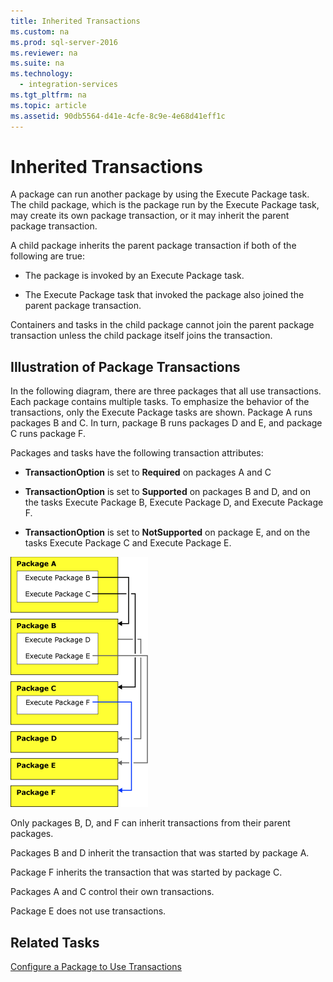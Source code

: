 ```yaml
---
title: Inherited Transactions
ms.custom: na
ms.prod: sql-server-2016
ms.reviewer: na
ms.suite: na
ms.technology: 
  - integration-services
ms.tgt_pltfrm: na
ms.topic: article
ms.assetid: 90db5564-d41e-4cfe-8c9e-4e68d41eff1c
---
```

# Inherited Transactions
  A package can run another package by using the Execute Package task. The child package, which is the package run by the Execute Package task, may create its own package transaction, or it may inherit the parent package transaction.  
  
 A child package inherits the parent package transaction if both of the following are true:  
  
-   The package is invoked by an Execute Package task.  
  
-   The Execute Package task that invoked the package also joined the parent package transaction.  
  
 Containers and tasks in the child package cannot join the parent package transaction unless the child package itself joins the transaction.  
  
## Illustration of Package Transactions  
 In the following diagram, there are three packages that all use transactions. Each package contains multiple tasks. To emphasize the behavior of the transactions, only the Execute Package tasks are shown. Package A runs packages B and C. In turn, package B runs packages D and E, and package C runs package F.  
  
 Packages and tasks have the following transaction attributes:  
  
-   **TransactionOption** is set to **Required** on packages A and C  
  
-   **TransactionOption** is set to **Supported** on packages B and D, and on the tasks Execute Package B, Execute Package D, and Execute Package F.  
  
-   **TransactionOption** is set to **NotSupported** on package E, and on the tasks Execute Package C and Execute Package E.  
  
 ![Flow of inherited transactions](../../Images/Image/ImageNotContaina/MW_DTS_executePack.gif "MW_DTS_executePack")  
  
 Only packages B, D, and F can inherit transactions from their parent packages.  
  
 Packages B and D inherit the transaction that was started by package A.  
  
 Package F inherits the transaction that was started by package C.  
  
 Packages A and C control their own transactions.  
  
 Package E does not use transactions.  
  
## Related Tasks  
 [Configure a Package to Use Transactions](../../Topics/TopicNameContainA/Configure-a-Package-to-Use-Transactions.md)  
  
  